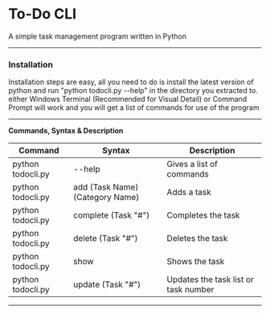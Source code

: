 # To-Do CLI

A simple task management program written in Python

---

### Installation

Installation steps are easy, all you need to do is install the latest version of python and run "python todocli.py --help" in the directory you extracted to. either Windows Terminal (Recommended for Visual Detail) or Command Prompt will work and you will get a list of commands for use of the program

---

**Commands, Syntax & Description**

| Command           | Syntax                          | Description                          |
| ----------------- | ------------------------------- | ------------------------------------ |
| python todocli.py | --help                          | Gives a list of commands             |
| python todocli.py | add (Task Name) (Category Name) | Adds a task                          |
| python todocli.py | complete (Task "#")             | Completes the task                   |
| python todocli.py | delete (Task "#")               | Deletes the task                     |
| python todocli.py | show                            | Shows the task                       |
| python todocli.py | update (Task "#")               | Updates the task list or task number |

---


